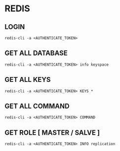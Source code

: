 # REDIS

## LOGIN
```
redis-cli -a <AUTHENTICATE_TOKEN> 
```

## GET ALL DATABASE
```
redis-cli -a <AUTHENTICATE_TOKEN> info keyspace
```

## GET ALL KEYS
```
redis-cli -a <AUTHENTICATE_TOKEN> KEYS *
```

## GET ALL COMMAND
```
redis-cli -a <AUTHENTICATE_TOKEN> COMMAND
```

## GET ROLE [ MASTER / SALVE ]
```
redis-cli -a <AUTHENTICATE_TOKEN> INFO replication
```
